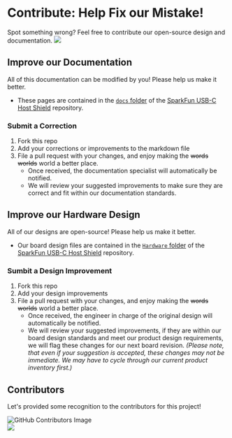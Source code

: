 # Contribute: Help Fix our Mistake!
Spot something wrong? Feel free to contribute our open-source design and documentation. <a href="https://github.com/sparkfun/SparkFun_USB-C_Host_Shield/pulls" alt="Pull Requests"><img src="https://img.shields.io/github/issues-pr/sparkfun/SparkFun_USB-C_Host_Shield.svg" /></a>

## Improve our Documentation
All of this documentation can be modified by you! Please help us make it better.

* These pages are contained in the [`docs` folder](https://github.com/sparkfun/SparkFun_USB-C_Host_Shield/tree/main/docs) of the [SparkFun USB-C Host Shield](https://github.com/sparkfun/SparkFun_USB-C_Host_Shield) repository.

### Submit a Correction
1. Fork this repo
2. Add your corrections or improvements to the markdown file
3. File a pull request with your changes, and enjoy making the ~~words~~ ~~worlds~~ world a better place.
    * Once received, the documentation specialist will automatically be notified.
    * We will review your suggested improvements to make sure they are correct and fit within our documentation standards.

## Improve our Hardware Design
All of our designs are open-source! Please help us make it better.

* Our board design files are contained in the [`Hardware` folder](https://github.com/sparkfun/SparkFun_USB-C_Host_Shield/tree/main/Hardware) of the [SparkFun USB-C Host Shield](https://github.com/sparkfun/SparkFun_USB-C_Host_Shield) repository. 

### Sumbit a Design Improvement
1. Fork this repo
2. Add your design improvements
3. File a pull request with your changes, and enjoy making the ~~words~~ ~~worlds~~ world a better place.
    * Once received, the engineer in charge of the original design will automatically be notified.
    * We will review your suggested improvements, if they are within our board design standards and meet our product design requirements, we will flag these changes for our next board revision. *(Please note, that even if your suggestion is accepted, these changes may not be immediate. We may have to cycle through our current product inventory first.)*

## Contributors
Let's provided some recognition to the contributors for this project!

![GitHub Contributors Image](https://contrib.rocks/image?repo=sparkfun/SparkFun_USB-C_Host_Shield)
<br>
<a href="https://github.com/sparkfun/SparkFun_USB-C_Host_Shield/pulls" alt="Pull Requests"><img src="https://img.shields.io/github/contributors/sparkfun/SparkFun_USB-C_Host_Shield.svg" /></a>